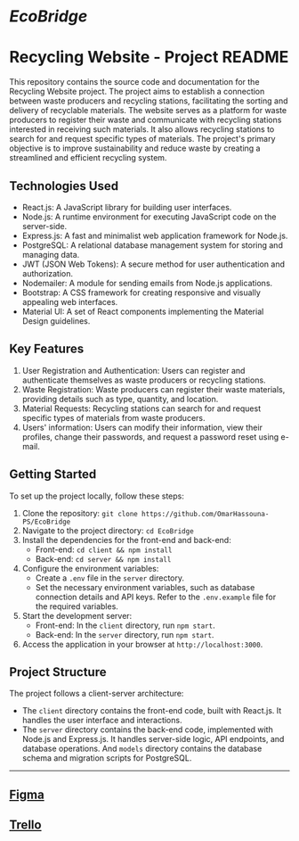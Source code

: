 # *EcoBridge*

# Recycling Website - Project README

This repository contains the source code and documentation for the Recycling Website project. The project aims to establish a connection between waste producers and recycling stations, facilitating the sorting and delivery of recyclable materials. The website serves as a platform for waste producers to register their waste and communicate with recycling stations interested in receiving such materials. It also allows recycling stations to search for and request specific types of materials. The project's primary objective is to improve sustainability and reduce waste by creating a streamlined and efficient recycling system.

## Technologies Used

- React.js: A JavaScript library for building user interfaces.
- Node.js: A runtime environment for executing JavaScript code on the server-side.
- Express.js: A fast and minimalist web application framework for Node.js.
- PostgreSQL: A relational database management system for storing and managing data.
- JWT (JSON Web Tokens): A secure method for user authentication and authorization.
- Nodemailer: A module for sending emails from Node.js applications.
- Bootstrap: A CSS framework for creating responsive and visually appealing web interfaces.
- Material UI: A set of React components implementing the Material Design guidelines.

## Key Features

1. User Registration and Authentication: Users can register and authenticate themselves as waste producers or recycling stations.
2. Waste Registration: Waste producers can register their waste materials, providing details such as type, quantity, and location.
3. Material Requests: Recycling stations can search for and request specific types of materials from waste producers.
4. Users' information: Users can modify their information, view their profiles, change their passwords, and request a password reset using e-mail.

## Getting Started

To set up the project locally, follow these steps:

1. Clone the repository: `git clone https://github.com/OmarHassouna-PS/EcoBridge`
2. Navigate to the project directory: `cd EcoBridge`
3. Install the dependencies for the front-end and back-end:
   - Front-end: `cd client && npm install`
   - Back-end: `cd server && npm install`
4. Configure the environment variables:
   - Create a `.env` file in the `server` directory.
   - Set the necessary environment variables, such as database connection details and API keys. Refer to the `.env.example` file for the required variables.
5. Start the development server:
   - Front-end: In the `client` directory, run `npm start`.
   - Back-end: In the `server` directory, run `npm start`.
6. Access the application in your browser at `http://localhost:3000`.

## Project Structure

The project follows a client-server architecture:

- The `client` directory contains the front-end code, built with React.js. It handles the user interface and interactions.
- The `server` directory contains the back-end code, implemented with Node.js and Express.js. It handles server-side logic, API endpoints, and database operations. And `models` directory contains the database schema and migration scripts for PostgreSQL.

---

##  [Figma](https://www.figma.com/file/ko04WMvxFzxvjBIMMEPKKw/Untitled?node-id=106%3A1330&t=vmjOPeK0byEuSSpb-1)

## [Trello](https://trello.com/w/ecobridge2/home)





